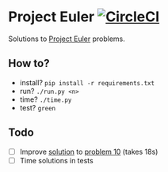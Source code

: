 # Project Euler [![CircleCI](https://circleci.com/gh/n6g7/euler.svg?style=svg)](https://circleci.com/gh/n6g7/euler)

Solutions to [Project Euler](https://projecteuler.net) problems.

## How to?

  - install? `pip install -r requirements.txt`
  - run? `./run.py <n>`
  - time? `./time.py`
  - test? `green`

## Todo

  - [ ] Improve [solution](./solutions/level1/problem10.py) to [problem 10](https://projecteuler.net/problem=10) (takes 18s)
  - [ ] Time solutions in tests
